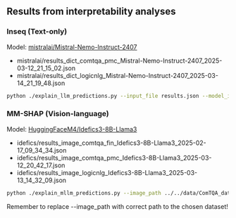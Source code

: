 ## Results from interpretability analyses

### Inseq (Text-only)
Model: [mistralai/Mistral-Nemo-Instruct-2407](https://huggingface.co/mistralai/Mistral-Nemo-Instruct-2407)
* mistralai/results_dict_comtqa_pmc_Mistral-Nemo-Instruct-2407_2025-03-12_21_15_02.json
* mistralai/results_dict_logicnlg_Mistral-Nemo-Instruct-2407_2025-03-14_21_19_48.json

```bash
python ./explain_llm_predictions.py --input_file results.json --model_id mistralai/Mistral-Nemo-Instruct-2407
```

### MM-SHAP (Vision-language)
Model: [HuggingFaceM4/Idefics3-8B-Llama3](https://huggingface.co/HuggingFaceM4/Idefics3-8B-Llama3)
* idefics/results_image_comtqa_fin_Idefics3-8B-Llama3_2025-02-17_09_34_34.json
* idefics/results_image_comtqa_pmc_Idefics3-8B-Llama3_2025-03-12_20_42_17.json
* idefics/results_image_logicnlg_Idefics3-8B-Llama3_2025-03-13_14_32_09.json

```bash
python ./explain_mllm_predictions.py --image_path ../../data/ComTQA_data/fintabnet/images/png --input_file results.json --model_id HuggingFaceM4/Idefics3-8B-Llama3
```
Remember to replace --image_path with correct path to the chosen dataset!
